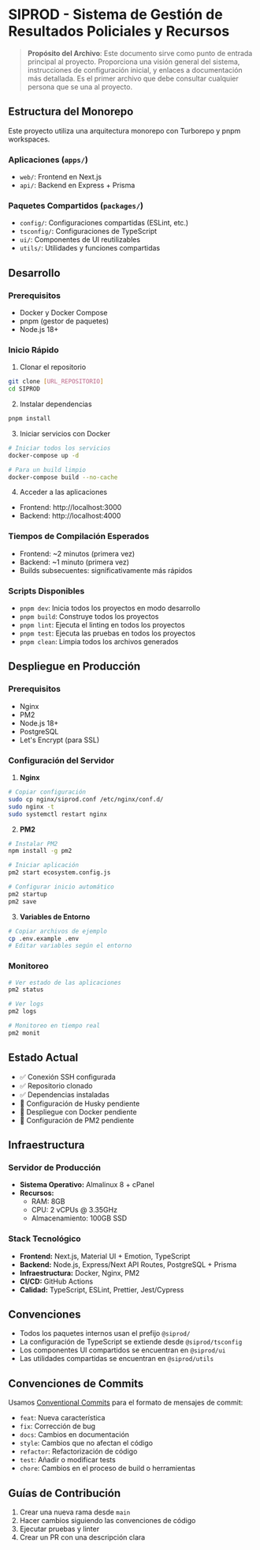 # SIPROD - Sistema de Gestión de Resultados Policiales y Recursos

> **Propósito del Archivo**: Este documento sirve como punto de entrada principal al proyecto. Proporciona una visión general del sistema, instrucciones de configuración inicial, y enlaces a documentación más detallada. Es el primer archivo que debe consultar cualquier persona que se una al proyecto.

## Estructura del Monorepo

Este proyecto utiliza una arquitectura monorepo con Turborepo y pnpm workspaces.

### Aplicaciones (`apps/`)

- `web/`: Frontend en Next.js
- `api/`: Backend en Express + Prisma

### Paquetes Compartidos (`packages/`)

- `config/`: Configuraciones compartidas (ESLint, etc.)
- `tsconfig/`: Configuraciones de TypeScript
- `ui/`: Componentes de UI reutilizables
- `utils/`: Utilidades y funciones compartidas

## Desarrollo

### Prerequisitos

- Docker y Docker Compose
- pnpm (gestor de paquetes)
- Node.js 18+

### Inicio Rápido

1. Clonar el repositorio

```bash
git clone [URL_REPOSITORIO]
cd SIPROD
```

2. Instalar dependencias

```bash
pnpm install
```

3. Iniciar servicios con Docker

```bash
# Iniciar todos los servicios
docker-compose up -d

# Para un build limpio
docker-compose build --no-cache
```

4. Acceder a las aplicaciones

- Frontend: http://localhost:3000
- Backend: http://localhost:4000

### Tiempos de Compilación Esperados

- Frontend: ~2 minutos (primera vez)
- Backend: ~1 minuto (primera vez)
- Builds subsecuentes: significativamente más rápidos

### Scripts Disponibles

- `pnpm dev`: Inicia todos los proyectos en modo desarrollo
- `pnpm build`: Construye todos los proyectos
- `pnpm lint`: Ejecuta el linting en todos los proyectos
- `pnpm test`: Ejecuta las pruebas en todos los proyectos
- `pnpm clean`: Limpia todos los archivos generados

## Despliegue en Producción

### Prerequisitos

- Nginx
- PM2
- Node.js 18+
- PostgreSQL
- Let's Encrypt (para SSL)

### Configuración del Servidor

1. **Nginx**

```bash
# Copiar configuración
sudo cp nginx/siprod.conf /etc/nginx/conf.d/
sudo nginx -t
sudo systemctl restart nginx
```

2. **PM2**

```bash
# Instalar PM2
npm install -g pm2

# Iniciar aplicación
pm2 start ecosystem.config.js

# Configurar inicio automático
pm2 startup
pm2 save
```

3. **Variables de Entorno**

```bash
# Copiar archivos de ejemplo
cp .env.example .env
# Editar variables según el entorno
```

### Monitoreo

```bash
# Ver estado de las aplicaciones
pm2 status

# Ver logs
pm2 logs

# Monitoreo en tiempo real
pm2 monit
```

## Estado Actual

- ✅ Conexión SSH configurada
- ✅ Repositorio clonado
- ✅ Dependencias instaladas
- 🔄 Configuración de Husky pendiente
- 🔄 Despliegue con Docker pendiente
- 🔄 Configuración de PM2 pendiente

## Infraestructura

### Servidor de Producción

- **Sistema Operativo:** Almalinux 8 + cPanel
- **Recursos:**
  - RAM: 8GB
  - CPU: 2 vCPUs @ 3.35GHz
  - Almacenamiento: 100GB SSD

### Stack Tecnológico

- **Frontend:** Next.js, Material UI + Emotion, TypeScript
- **Backend:** Node.js, Express/Next API Routes, PostgreSQL + Prisma
- **Infraestructura:** Docker, Nginx, PM2
- **CI/CD:** GitHub Actions
- **Calidad:** TypeScript, ESLint, Prettier, Jest/Cypress

## Convenciones

- Todos los paquetes internos usan el prefijo `@siprod/`
- La configuración de TypeScript se extiende desde `@siprod/tsconfig`
- Los componentes UI compartidos se encuentran en `@siprod/ui`
- Las utilidades compartidas se encuentran en `@siprod/utils`

## Convenciones de Commits

Usamos [Conventional Commits](https://www.conventionalcommits.org/) para el formato de mensajes de commit:

- `feat`: Nueva característica
- `fix`: Corrección de bug
- `docs`: Cambios en documentación
- `style`: Cambios que no afectan el código
- `refactor`: Refactorización de código
- `test`: Añadir o modificar tests
- `chore`: Cambios en el proceso de build o herramientas

## Guías de Contribución

1. Crear una nueva rama desde `main`
2. Hacer cambios siguiendo las convenciones de código
3. Ejecutar pruebas y linter
4. Crear un PR con una descripción clara
